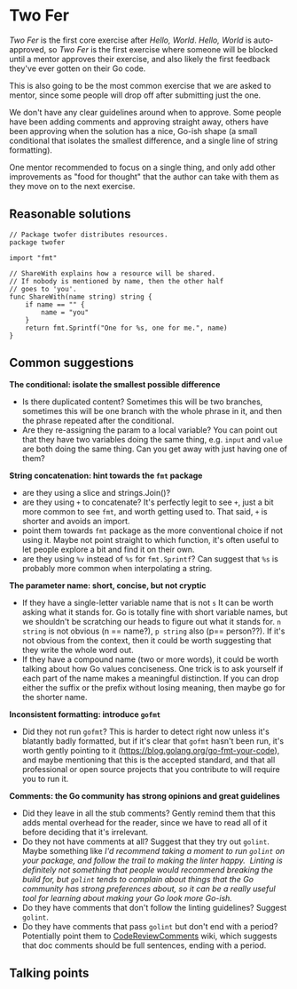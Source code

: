 # Two Fer

_Two Fer_ is the first core exercise after _Hello, World_. _Hello, World_ is auto-approved, so _Two Fer_ is the first exercise where someone will be blocked until a mentor approves their exercise, and also likely the first feedback they've ever gotten on their Go code.

This is also going to be the most common exercise that we are asked to mentor, since some people will drop off after submitting just the one.

We don't have any clear guidelines around when to approve. Some people have been adding comments and approving straight away, others have been approving when the solution has a nice, Go-ish shape (a small conditional that isolates the smallest difference, and a single line of string formatting).

One mentor recommended to focus on a single thing, and only add other improvements as "food for thought" that the author can take with them as they move on to the next exercise.

## Reasonable solutions

```
// Package twofer distributes resources.
package twofer

import "fmt"

// ShareWith explains how a resource will be shared.
// If nobody is mentioned by name, then the other half
// goes to 'you'.
func ShareWith(name string) string {
	if name == "" {
		name = "you"
	}
	return fmt.Sprintf("One for %s, one for me.", name)
}
```

## Common suggestions

**The conditional: isolate the smallest possible difference**
* Is there duplicated content? Sometimes this will be two branches, sometimes this will be one branch with the whole phrase in it, and then the phrase repeated after the conditional.
* Are they re-assigning the param to a local variable? You can point out that they have two variables doing the same thing, e.g. `input` and `value` are both doing the same thing. Can you get away with just having one of them?

**String concatenation: hint towards the `fmt` package**
* are they using a slice and strings.Join()?
* are they using `+` to concatenate? It's perfectly legit to see `+`, just a bit more common to see `fmt`, and worth getting used to. That said, `+` is shorter and avoids an import.
* point them towards `fmt` package as the more conventional choice if not using it. Maybe not point straight to which function, it's often useful to let people explore a bit and find it on their own.
* are they using `%v` instead of `%s` for `fmt.Sprintf`? Can suggest that `%s` is probably more common when interpolating a string.

**The parameter name: short, concise, but not cryptic**
* If they have a single-letter variable name that is not `s` It can be worth asking what it stands for. Go is totally fine with short variable names, but we shouldn't be scratching our heads to figure out what it stands for. `n string` is not obvious (n == name?), `p string` also (p== person??). If it's not obvious from the context, then it could be worth suggesting that they write the whole word out.
* If they have a compound name (two or more words), it could be worth talking about how Go values conciseness. One trick is to ask yourself if each part of the name makes a meaningful distinction. If you can drop either the suffix or the prefix without losing meaning, then maybe go for the shorter name.

**Inconsistent formatting: introduce `gofmt`**
* Did they not run `gofmt`? This is harder to detect right now unless it's blatantly badly formatted, but if it's clear that `gofmt` hasn't been run, it's worth gently pointing to it (https://blog.golang.org/go-fmt-your-code), and maybe mentioning that this is the accepted standard, and that all professional or open source projects that you contribute to will require you to run it.

**Comments: the Go community has strong opinions and great guidelines**
* Did they leave in all the stub comments? Gently remind them that this adds mental overhead for the reader, since we have to read all of it before deciding that it's irrelevant.
* Do they not have comments at all? Suggest that they try out `golint`. Maybe something like _I'd recommend taking a moment to run `golint` on your package, and follow the trail to making the linter happy.  Linting is definitely not something that people would recommend breaking the build for, but `golint` tends to complain about things that the Go community has strong preferences about, so it can be a really useful tool for learning about making your Go look more Go-ish._
* Do they have comments that don't follow the linting guidelines? Suggest `golint`.
* Do they have comments that pass `golint` but don't end with a period? Potentially point them to [CodeReviewComments](https://github.com/golang/go/wiki/CodeReviewComments#comment-sentences) wiki, which suggests that doc comments should be full sentences, ending with a period.

## Talking points


